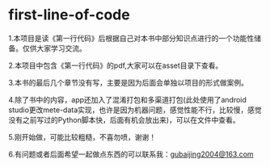 # first-line-of-code
1.本项目是读《第一行代码》后根据自己对本书中部分知识点进行的一个功能性储备。仅供大家学习交流。

2.本项目中包含《第一行代码》的pdf,大家可以在asset目录下查看。

3.本书的最后几个章节没有写，主要是因为后面会单独以项目的形式做案例。

4.除了书中的内容，app还加入了混淆打包和多渠道打包(此处使用了android studio更改mete-data实现，也许是因为机器问题，感觉性能不行，比较慢，感觉没有之前写过的Python脚本快，后面有机会放出来)，可以在文件中查看。

5.刚开始做，可能比较粗糙，不喜勿喷，谢谢！

6.有问题或者后面希望一起做点东西的可以联系我：gubaijing2004@163.com


